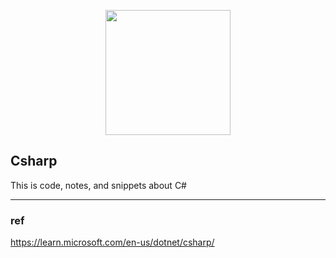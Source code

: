 <p align="center"><img src="https://github.com/YinHk-Notes/Csharp/blob/main/csharp-logo.png" height="200px"></p>

## Csharp
This is code, notes, and snippets about C#
-- --


### ref
https://learn.microsoft.com/en-us/dotnet/csharp/
